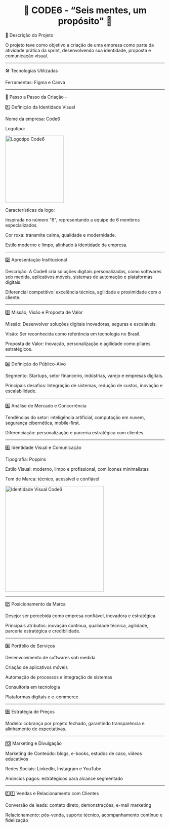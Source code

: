 <h1 align="center">🏢 CODE6 - “Seis mentes, um propósito" 🚀</h1>

📌 Descrição do Projeto

O projeto teve como objetivo a criação de uma empresa como parte da atividade prática da sprint, desenvolvendo sua identidade, proposta e comunicação visual.
___________________________________________________________________________________

🛠 Tecnologias Utilizadas

Ferramentas: Figma e Canva

___________________________________________________________________________________

📁 Passo a Passo da Criação -

1️⃣ Definição da Identidade Visual

Nome da empresa: Code6

Logotipo:

<img width="185" height="212" alt="Logotipo Code6" src="https://github.com/user-attachments/assets/53d908de-5223-4484-a853-1e9425608a7e" />

Características da logo:

Inspirada no número "6", representando a equipe de 6 membros especializados.

Cor roxa: transmite calma, qualidade e modernidade.

Estilo moderno e limpo, alinhado à identidade da empresa.

___________________________________________________________________________________

2️⃣ Apresentação Institucional

Descrição: A Code6 cria soluções digitais personalizadas, como softwares sob medida, aplicativos móveis, sistemas de automação e plataformas digitais.

Diferencial competitivo: excelência técnica, agilidade e proximidade com o cliente.

___________________________________________________________________________________

3️⃣ Missão, Visão e Proposta de Valor

Missão: Desenvolver soluções digitais inovadoras, seguras e escaláveis.

Visão: Ser reconhecida como referência em tecnologia no Brasil.

Proposta de Valor: Inovação, personalização e agilidade como pilares estratégicos.

___________________________________________________________________________________

4️⃣ Definição do Público-Alvo

Segmento: Startups, setor financeiro, indústrias, varejo e empresas digitais.

Principais desafios: Integração de sistemas, redução de custos, inovação e escalabilidade.

___________________________________________________________________________________

5️⃣ Análise de Mercado e Concorrência

Tendências do setor: inteligência artificial, computação em nuvem, segurança cibernética, mobile-first.

Diferenciação: personalização e parceria estratégica com clientes.

___________________________________________________________________________________

6️⃣ Identidade Visual e Comunicação

Tipografia: Poppins

Estilo Visual: moderno, limpo e profissional, com ícones minimalistas

Tom de Marca: técnico, acessível e confiável

<img width="311" height="334" alt="Identidade Visual Code6" src="https://github.com/user-attachments/assets/8afc24ef-9134-4aca-a3ca-936507120430" />

___________________________________________________________________________________

7️⃣ Posicionamento da Marca

Desejo: ser percebida como empresa confiável, inovadora e estratégica.

Principais atributos: inovação contínua, qualidade técnica, agilidade, parceria estratégica e credibilidade.

___________________________________________________________________________________

8️⃣ Portfólio de Serviços

Desenvolvimento de softwares sob medida

Criação de aplicativos móveis

Automação de processos e integração de sistemas

Consultoria em tecnologia

Plataformas digitais e e-commerce

___________________________________________________________________________________

9️⃣ Estratégia de Preços

Modelo: cobrança por projeto fechado, garantindo transparência e alinhamento de expectativas.

___________________________________________________________________________________

🔟 Marketing e Divulgação

Marketing de Conteúdo: blogs, e-books, estudos de caso, vídeos educativos

Redes Sociais: LinkedIn, Instagram e YouTube

Anúncios pagos: estratégicos para alcance segmentado

___________________________________________________________________________________

1️⃣1️⃣ Vendas e Relacionamento com Clientes

Conversão de leads: contato direto, demonstrações, e-mail marketing

Relacionamento: pós-venda, suporte técnico, acompanhamento contínuo e fidelização
